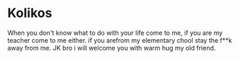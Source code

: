 # Kolikos
When you don't know what to do with your life come to me, if you are my teacher come to me either.
if you arefrom my elementary chool stay the f**k away from me.
JK bro i will welcome you with warm hug my old friend.

